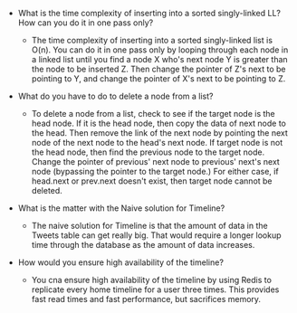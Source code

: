 - What is the time complexity of inserting into a sorted singly-linked LL? How can you do it in one pass only?
  - The time complexity of inserting into a sorted singly-linked list is O(n). You can do it in one pass only by looping through each node in a linked list until you find a node X who's next node Y is greater than the node to be inserted Z. Then change the pointer of Z's next to be pointing to Y, and change the pointer of X's next to be pointing to Z.


- What do you have to do to delete a node from a list?
  - To delete a node from a list, check to see if the target node is the head node. If it is the head node, then copy the data of next node to the head. Then remove the link of the next node by pointing the next node of the next node to the head's next node. If target node is not the head node, then find the previous node to the target node. Change the pointer of previous' next node to previous' next's next node (bypassing the pointer to the target node.) For either case, if head.next or prev.next doesn't exist, then target node cannot be deleted.


- What is the matter with the Naive solution for Timeline?
  - The naive solution for Timeline is that the amount of data in the Tweets table can get really big. That would require a longer lookup time through the database as the amount of data increases.


- How would you ensure high availability of the timeline?
  - You cna ensure high availability of the timeline by using Redis to replicate every home timeline for a user three times. This provides fast read times and fast performance, but sacrifices memory.
